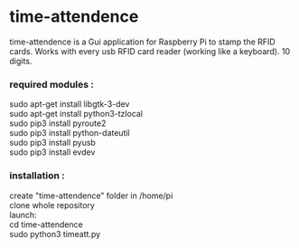 # time-attendence

time-attendence is a Gui application for Raspberry Pi to stamp the RFID cards.
Works with every usb RFID card reader (working like a keyboard). 10 digits.


<h3>required modules :</h3>

sudo apt-get install libgtk-3-dev <br>
sudo apt-get install python3-tzlocal<br>
sudo pip3 install pyroute2<br>
sudo pip3 install python-dateutil<br>
sudo pip3 install pyusb<br>
sudo pip3 install evdev<br>

<h3>installation :</h3>
create "time-attendence" folder in /home/pi<br>
clone whole repository<br>
launch:<br>
cd time-attendence<br>
sudo python3 timeatt.py
